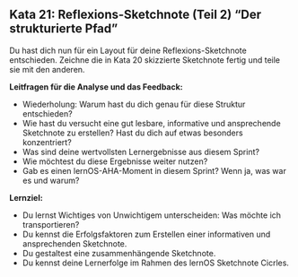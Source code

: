 ## Kata 21: Reflexions-Sketchnote (Teil 2) “Der strukturierte Pfad” 

Du hast dich nun für ein Layout für deine Reflexions-Sketchnote entschieden. Zeichne die in Kata 20 skizzierte Sketchnote fertig und teile sie mit den anderen.

**Leitfragen für die Analyse und das Feedback:**

- Wiederholung: Warum hast du dich genau für diese Struktur entschieden?
- Wie hast du versucht eine gut lesbare, informative und ansprechende Sketchnote zu erstellen? Hast du dich auf etwas besonders konzentriert?
- Was sind deine wertvollsten Lernergebnisse aus diesem Sprint?
- Wie möchtest du diese Ergebnisse weiter nutzen?
- Gab es einen lernOS-AHA-Moment in diesem Sprint? Wenn ja, was war es und warum?

**Lernziel:**

- Du lernst Wichtiges von Unwichtigem unterscheiden: Was möchte ich transportieren?
- Du kennst die Erfolgsfaktoren zum Erstellen einer informativen und ansprechenden Sketchnote.
- Du gestaltest eine zusammenhängende Sketchnote.
- Du kennst deine Lernerfolge im Rahmen des lernOS Sketchnote Cicrles.